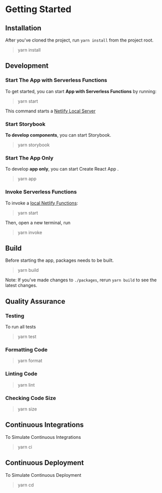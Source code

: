 # Getting Started

## Installation

After you've cloned the project, run `yarn install` from the project root.

> yarn install

## Development

### Start The App with Serverless Functions

To get started, you can start **App with Serverless Functions** by running:

> yarn start

This command starts a [Netlify Local Server](https://docs.netlify.com/cli/get-started/#run-a-local-development-environment)

### Start Storybook

**To develop components**, you can start Storybook.

> yarn storybook

### Start The App Only

To develop **app only**, you can start Create React App .

> yarn app

### Invoke Serverless Functions

To invoke a [local Netlify Functions](https://github.com/netlify/cli/blob/master/docs/netlify-dev.md#netlify-functions):
> yarn start

Then, open a new terminal, run
> yarn invoke

## Build

Before starting the app, packages needs to be built.

> yarn build

Note: If you've made changes to `./packages`, rerun `yarn build` to see the latest changes.

## Quality Assurance

### Testing

To run all tests

> yarn test

### Formatting Code

> yarn format

### Linting Code

> yarn lint

### Checking Code Size

> yarn size

## Continuous Integrations

To Simulate Continuous Integrations

> yarn ci

## Continuous Deployment

To Simulate Continuous Deployment

> yarn cd